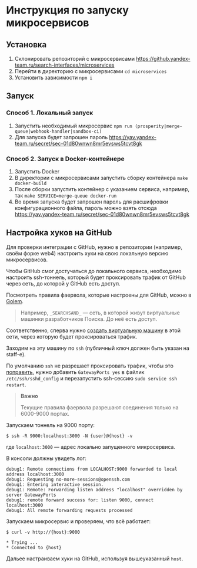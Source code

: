 # Инструкция по запуску микросервисов

## Установка
1. Склонировать репозиторий с микросервисами https://github.yandex-team.ru/search-interfaces/microservices
2. Перейти в директорию с микросервисами `cd microservices`
3. Установить зависимости `npm i`

## Запуск 
### Способ 1. Локальный запуск
1. Запустить необходимый микросервис `npm run (prosperity|merge-queue|webhook-handler|sandbox-ci)`
2. Для запуска будет запрошен пароль https://yav.yandex-team.ru/secret/sec-01d80wnwn8mr5evsws5tcvt8gk

### Способ 2. Запуск в Docker-контейнере
1. Запустить Docker
2. В директории с микросервисами запустить сборку контейнера `make docker-build`
3. После сборки запустить контейнер с указанием сервиса, например, так `make SERVICE=merge-queue docker-run`
4. Во время запуска будет запрошен пароль для расшифровки конфигурационного файла, пароль можно взять отсюда https://yav.yandex-team.ru/secret/sec-01d80wnwn8mr5evsws5tcvt8gk

## Настройка хуков на GitHub

Для проверки интеграции с GitHub, нужно в репозитории (например, своём форке web4) настроить хуки на свою локальную версию микросервисов.

Чтобы GitHub смог достучаться до локального сервиса, необходимо настроить ssh-тоннель, который будет проксировать трафик от GitHub через сеть, до которой у GitHub есть доступ.

Посмотреть правила фаервола, которые настроены для GitHub, можно в [Golem](https://golem.yandex-team.ru/fwparser2.sbml?query_mode=hardcore&group_mode=AND&sort_by_relevance=0&from=*&to=*&q=github.yandex-team.ru).

> Например, `_SEARCHSAND_` — сеть, в которой живут виртуальные машинки разработчиков Поиска. До неё есть доступ.

Соответственно, сперва нужно [создать виртуальную машину](https://wiki.yandex-team.ru/search-interfaces/infra/infraspeed/docs/sandbox-ci/local-sandbox/#podnimaemmashinkuvopenstack) в этой сети, через которую будет проксироваться трафик.

Заходим на эту машину по `ssh` (публичный ключ должен быть указан на staff-е).

По умолчанию `ssh` не разрешает проксировать трафик, чтобы это [поправить](https://gist.github.com/theycallmeS/7040944), нужно добавить `GatewayPorts yes` в файлик `/etc/ssh/sshd_config` и перезапустить ssh-сессию `sudo service ssh restart`.

> **Важно**
>
> Текущие правила фаервола разрешают соединения только на 6000-9000 портах.

Запускаем тоннель на 9000 порту:

```
$ ssh -R 9000:localhost:3000 -N {user}@{host} -v   
```

где `localhost:3000` — адрес локально запущенного микросервиса.

В консоли должны увидеть лог:

```
debug1: Remote connections from LOCALHOST:9000 forwarded to local address localhost:3000
debug1: Requesting no-more-sessions@openssh.com
debug1: Entering interactive session.
debug1: Remote: Forwarding listen address "localhost" overridden by server GatewayPorts
debug1: remote forward success for: listen 9000, connect localhost:3000
debug1: All remote forwarding requests processed
```

Запускаем микросервис и проверяем, что всё работает:

```
$ curl -v http://{host}:9000

* Trying ...
* Connected to {host}
```

Дальее настраиваем хуки на GitHub, используя вышеуказанный `host`.
